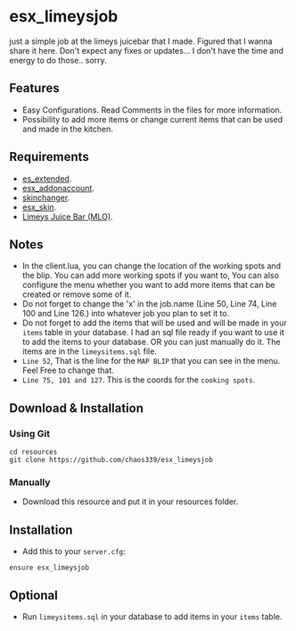 # esx_limeysjob
just a simple job at the limeys juicebar that I made. Figured that I wanna share it here. Don't expect any fixes or updates... I don't have the time and energy to do those.. sorry.
## Features
* Easy Configurations. Read Comments in the files for more information.
* Possibility to add more items or change current items that can be used and made in the kitchen.

## Requirements
* [es_extended](https://github.com/esx-framework/es_extended/tree/v1-final).
* [esx_addonaccount](https://github.com/esx-framework/esx_addonaccount).
* [skinchanger](https://github.com/esx-framework/skinchanger).
* [esx_skin](https://github.com/esx-framework/esx_skin).
* [Limeys Juice Bar (MLO)](https://www.gta5-mods.com/maps/mlo-limeys-juice-bar-fivem-add-on-sp).

## Notes
* In the client.lua, you can change the location of the working spots and the blip. You can add more working spots if you want to, You can also configure the menu whether you want to add more items that can be created or remove some of it.
* Do not forget to change the 'x' in the job.name (Line 50, Line 74, Line 100 and Line 126.) into whatever job you plan to set it to.
* Do not forget to add the items that will be used and will be made in your `items` table in your database. I had an sql file ready if you want to use it to add the items
to your database. OR you can just manually do it. The items are in the `limeysitems.sql` file.
* `Line 52`, That is the line for the `MAP BLIP` that you can see in the menu. Feel Free to change that.
* `Line 75, 101 and 127`. This is the coords for the `cooking spots`.

## Download & Installation
### Using Git
```
cd resources
git clone https://github.com/chaos339/esx_limeysjob
```
### Manually
- Download this resource and put it in your resources folder.

## Installation
- Add this to your `server.cfg`:

```
ensure esx_limeysjob
```
## Optional
* Run `limeysitems.sql` in your database to add items in your `items` table.
